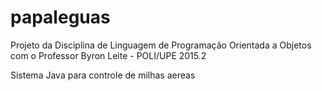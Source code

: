 # papaleguas
Projeto da Disciplina de Linguagem de Programação Orientada a Objetos com o Professor Byron Leite - POLI/UPE 2015.2

Sistema Java para controle de milhas aereas
